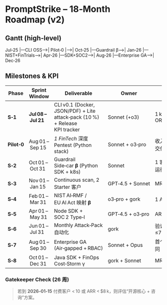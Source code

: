 # PromptStrike – 18‑Month Roadmap (v2)   <!-- cid‑roadmap‑v2 -->

## Gantt (high‑level)

Jul‑25 |—CLI OSS—>| Pilot‑0 |—>| Oct‑25 |—Guardrail β—>| Jan‑26 |—NIST+FinTrials—>| Apr‑26 |—SDK+SOC2—>| Aug‑26 |—Enterprise GA—>| Dec‑26

## Milestones & KPI

| Phase | Sprint Window | Deliverable | Owner | Exit KPI |
|-------|---------------|-------------|-------|----------|
| **S‑1** | **Jul 08 – Jul 21** | CLI v0.1 (Docker, JSON/PDF) + Lite attack‑pack (10 %) + Release KPI tracker | Sonnet (+o3) | 1 k downloads OR 150 ★ |
| **Pilot‑0** | Aug 01 – Sep 15 | *1 FinTech* 深度 Pentest (Python stack) | Sonnet + o3‑pro | 收入 ≥ $3 k；交付 PDF |
| **S‑2** | Oct 01 – Oct 31 | Guardrail Side‑car **β** (Python SDK + k8s) | Sonnet | 1 客 staging 运行 |
| **S‑3** | Nov 01 – Jan 15 | Continuous scan, 2 Starter 客户 | GPT‑4.5 + Sonnet | MRR ≥ $2 k |
| **S‑4** | Feb 01 – Mar 31 | NIST AI‑RMF / EU AI Act 映射 **β** | o3‑pro + gork | 1 Auditor 接受 |
| **S‑5** | Apr 01 – May 31 | Node SDK + SOC 2 Type‑I | GPT‑4.5 + o3‑pro | ARR ≥ $15 k |
| **S‑6** | Jun 01 – Jul 31 | Monthly Attack‑Pack 自动化 | gork | 验证周期 ≤72 h |
| **S‑7** | Aug 01 – Sep 30 | Enterprise GA (Air‑gapped + RBAC) | Sonnet + Opus | 首个 5 位数合同 |
| **S‑8** | Oct 01 – Dec 31 | Java SDK + FinOps Cost‑Storm γ | gork + Sonnet | MRR ≥ $40 k |

### Gatekeeper Check (26 周)

> 若到 **2026‑01‑15** 付费客户 < 10 或 ARR < $8 k，则评估“开源核心 + 咨询”方案。



